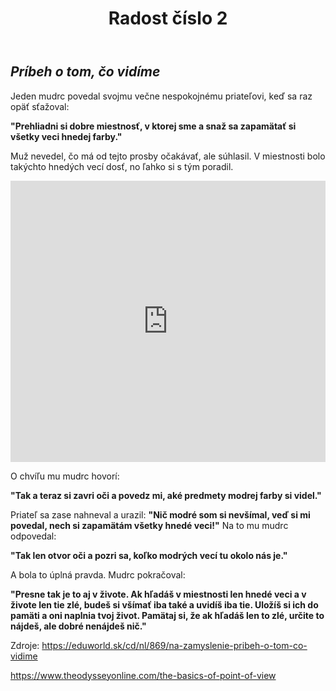 ﻿---
layout: post
title: "Radost číslo 2"

---

## ***Príbeh o tom, čo vidíme***

Jeden mudrc povedal svojmu večne nespokojnému priateľovi, keď sa raz opäť sťažoval: 

**"Prehliadni si dobre miestnosť, v ktorej sme a snaž sa  zapamätať si všetky veci hnedej farby."**

Muž nevedel, čo má od tejto prosby očakávať, ale súhlasil. V miestnosti bolo takýchto hnedých vecí dosť, no ľahko si s tým poradil.

<iframe width="100%" height="450" scrolling="no" frameborder="no" src="http://az616578.vo.msecnd.net/files/2016/11/17/6361499670891525371967608000_point-of-view.jpg"></iframe>

O chvíľu mu mudrc hovorí:

**"Tak a teraz si zavri oči a povedz mi, aké predmety modrej farby si videl."**

Priateľ sa zase nahneval a urazil:
**"Nič modré som si nevšímal, veď si mi povedal, nech si zapamätám všetky hnedé veci!"**
Na to mu mudrc odpovedal:

**"Tak len otvor oči a pozri sa, koľko modrých vecí tu okolo nás je."**

A bola to úplná pravda. Mudrc pokračoval:


**"Presne tak je to aj v živote. Ak hľadáš v miestnosti len hnedé veci a v živote len tie zlé, budeš si všímať iba také a uvidíš iba tie. Uložíš si ich do pamäti a oni naplnia tvoj život. Pamätaj si, že ak hľadáš len to zlé, určite to nájdeš, ale dobré nenájdeš nič."** 

Zdroje:
<https://eduworld.sk/cd/nl/869/na-zamyslenie-pribeh-o-tom-co-vidime>

<https://www.theodysseyonline.com/the-basics-of-point-of-view>